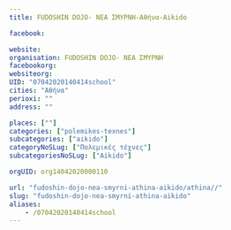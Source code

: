 ```yaml
---
title: FUDOSHIN DOJO- ΝΕΑ ΣΜΥΡΝΗ-Αθήνα-Aikido

facebook:

website:
organisation: FUDOSHIN DOJO- ΝΕΑ ΣΜΥΡΝΗ
facebookorg:
websiteorg:
UID: "07042020140414school"
cities: "Αθήνα"
perioxi: ""
address: ""

places: [""]
categories: ["polemikes-texnes"]
subcategories: ["aikido"]
categoryNoSLug: ["Πολεμικές τέχνες"]
subcategoriesNoSLug: ["Aikido"]

orgUID: org14042020000110

url: "fudoshin-dojo-nea-smyrni-athina-aikido/athina//"
slug: "fudoshin-dojo-nea-smyrni-athina-aikido"
aliases:
    - /07042020140414school
---
```





